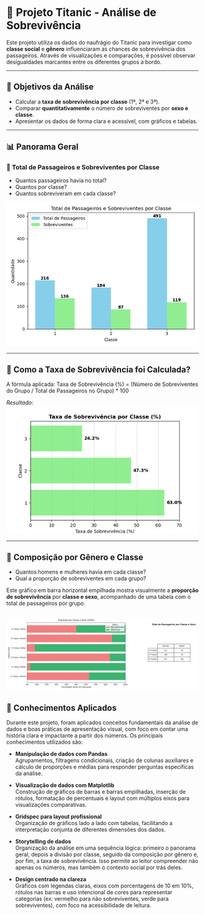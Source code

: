 # 🚢 Projeto Titanic - Análise de Sobrevivência

Este projeto utiliza os dados do naufrágio do Titanic para investigar como **classe social** e **gênero** influenciaram as chances de sobrevivência dos passageiros. Através de visualizações e comparações, é possível observar desigualdades marcantes entre os diferentes grupos a bordo.

---

## 🎯 Objetivos da Análise

- Calcular a **taxa de sobrevivência por classe** (1ª, 2ª e 3ª).
- Comparar **quantitativamente** o número de sobreviventes por **sexo e classe**.
- Apresentar os dados de forma clara e acessível, com gráficos e tabelas.

---

## 📊 Panorama Geral

### 📌 Total de Passageiros e Sobreviventes por Classe

- Quantos passageiros havia no total?
- Quantos por classe?
- Quantos sobreviveram em cada classe?

![Gráfico: Total de passageiros e sobreviventes](Export/total_passageiros_e_sobreviventes.png)

---

## 🧮 Como a Taxa de Sobrevivência foi Calculada?

A fórmula aplicada:
Taxa de Sobrevivência (%) = (Número de Sobreviventes do Grupo / Total de Passageiros no Grupo) * 100

*Resultado*:
![Gráfico: Total de passageiros e sobreviventes](Export/taxa_sobrevivencia.png)

---
## 👥 Composição por Gênero e Classe

- Quantos homens e mulheres havia em cada classe?
- Qual a proporção de sobreviventes em cada grupo?

Este gráfico em barra horizontal empilhada mostra visualmente a **proporção de sobrevivência** por **classe e sexo**, acompanhado de uma tabela com o total de passageiros por grupo.

![Gráfico: Proporção de sobreviventes por classe e sexo](Export/grafico_tabela_classe_sexo.png)
---

## 🧠 Conhecimentos Aplicados

Durante este projeto, foram aplicados conceitos fundamentais da análise de dados e boas práticas de apresentação visual, com foco em contar uma história clara e impactante a partir dos números. Os principais conhecimentos utilizados são:

- **Manipulação de dados com Pandas**  
  Agrupamentos, filtragens condicionais, criação de colunas auxiliares e cálculo de proporções e médias para responder perguntas específicas da análise.

- **Visualização de dados com Matplotlib**  
  Construção de gráficos de barras e barras empilhadas, inserção de rótulos, formatação de percentuais e layout com múltiplos eixos para visualizações comparativas.

- **Gridspec para layout profissional**  
  Organização de gráficos lado a lado com tabelas, facilitando a interpretação conjunta de diferentes dimensões dos dados.

- **Storytelling de dados**  
  Organização da análise em uma sequência lógica: primeiro o panorama geral, depois a divisão por classe, seguido da composição por gênero e, por fim, a taxa de sobrevivência. Isso permite ao leitor compreender não apenas os números, mas também o contexto social por trás deles.

- **Design centrado na clareza**  
  Gráficos com legendas claras, eixos com porcentagens de 10 em 10%, rótulos nas barras e uso intencional de cores para representar categorias (ex: vermelho para não sobreviventes, verde para sobreviventes), com foco na acessibilidade de leitura.
